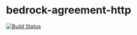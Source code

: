 # bedrock-agreement-http

[![Build Status](http://ci.digitalbazaar.com/buildStatus/icon?job=bedrock-agreement-http)](http://ci.digitalbazaar.com/job/bedrock-agreement-http)

